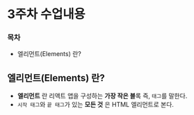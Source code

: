 # 3주차 수업내용
### 목차
- 엘리먼트(Elements) 란?

## 엘리먼트(Elements) 란?
- **엘리먼트** 란 리액트 앱을 구성하는 **가장 작은 블**록 즉, ``태그``를 말한다.<br>
- ``시작 태그``와 ``끝 태그``가 있는 **모든 것** 은 HTML 엘리먼트로 본다.

<!-- 
- 김경민/엘리먼트 렌더링
- 2024/Web Programing 03
- 김경민/컴포넌트와 Props
- 강의자료/04React_Component

전체를 바꾸지 않는 기법 - SPA, ajax

엘리멘트 - 태그와 컴포넌트 합한건데? 객체 형태로 구성돼 있다
ㄴ 시작 태그와 끝 태그가 있으면 엘리멘트로 본다 
ㄴ ( The HTML element is everything from the start tag to the end tag )

자바스크립트의 객체는 키 벨류 의 쌍
[ key : value ]

버츄얼 DOM = 리액트 엘리멘트로 
브라우저 DOM = DOM 엘리멘트로 

리엑트 엘리멘트 = type과 props 필드로 구성된 객체로 정의됨
type = html 태그의 이름
props  = 그 외 속성들
자식 = children 사용
자식이란 
div>b 에서 b 같은 것들

programing03에 바이너리 시계 

- pure 함수 란?
- 함수형 컴포넌트, 클래스형 컴포넌트 (김경민/컴포넌트와 props 에서 컴포넌트 만들기 참고)
ㄴ 일반 함수가 아님을 알리기 위해, 컴포넌트 임을 알리기위해 이름을 대문자로 시작한다
ㄴ 클래스형은 거의 안 쓴다
ㄴ Hook 을 사용함으로써 클래스형 컴포넌트는 사용하지 않는다
- 컴포넌트 합성, 추출
- Component Extraction 3개 해보기
- 댓글 컴포넌트 만들어보기


binary-clock - clock1, clock2 확인
-->